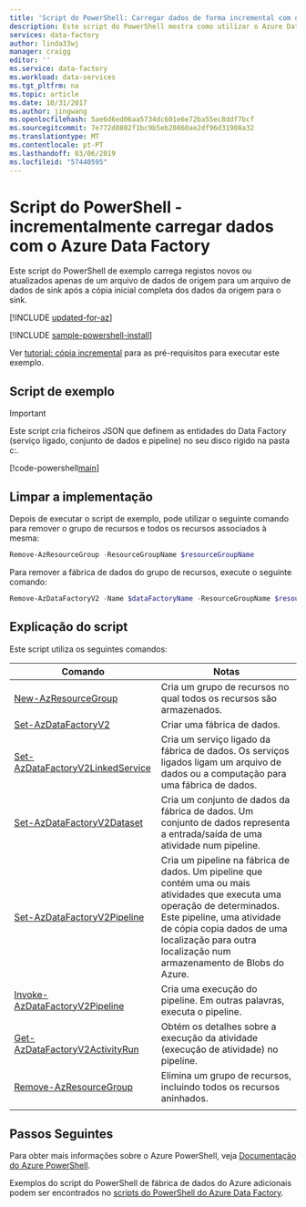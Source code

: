 ```yaml
---
title: 'Script do PowerShell: Carregar dados de forma incremental com o Azure Data Factory | Documentos da Microsoft'
description: Este script do PowerShell mostra como utilizar o Azure Data Factory para copiar dados incrementalmente uma base de dados do SQL do Azure para um armazenamento de Blobs do Azure....
services: data-factory
author: linda33wj
manager: craigg
editor: ''
ms.service: data-factory
ms.workload: data-services
ms.tgt_pltfrm: na
ms.topic: article
ms.date: 10/31/2017
ms.author: jingwang
ms.openlocfilehash: 5ae6d6ed06aa5734dc601e6e72ba55ec8ddf7bcf
ms.sourcegitcommit: 7e772d8802f1bc9b5eb20860ae2df96d31908a32
ms.translationtype: MT
ms.contentlocale: pt-PT
ms.lasthandoff: 03/06/2019
ms.locfileid: "57440595"
---
```

# <a name="powershell-script---incrementally-load-data-by-using-azure-data-factory"></a>Script do PowerShell - incrementalmente carregar dados com o Azure Data Factory
Este script do PowerShell de exemplo carrega registos novos ou atualizados apenas de um arquivo de dados de origem para um arquivo de dados de sink após a cópia inicial completa dos dados da origem para o sink.  

[!INCLUDE [updated-for-az](../../../includes/updated-for-az.md)]

[!INCLUDE [sample-powershell-install](../../../includes/sample-powershell-install-no-ssh-az.md)]

Ver [tutorial: cópia incremental](../tutorial-incremental-copy-powershell.md#prerequisites) para as pré-requisitos para executar este exemplo. 

## <a name="sample-script"></a>Script de exemplo

> [!IMPORTANT]
> Este script cria ficheiros JSON que definem as entidades do Data Factory (serviço ligado, conjunto de dados e pipeline) no seu disco rígido na pasta c:\.

[!code-powershell[main](../../../powershell_scripts/data-factory/incremental-copy-from-azure-sql-to-blob/incremental-copy-from-azure-sql-to-blob.ps1 "Incremental copy from Azure SQL Database to Azure Blob Storage")]

## <a name="clean-up-deployment"></a>Limpar a implementação

Depois de executar o script de exemplo, pode utilizar o seguinte comando para remover o grupo de recursos e todos os recursos associados à mesma:

```powershell
Remove-AzResourceGroup -ResourceGroupName $resourceGroupName
```
Para remover a fábrica de dados do grupo de recursos, execute o seguinte comando: 

```powershell
Remove-AzDataFactoryV2 -Name $dataFactoryName -ResourceGroupName $resourceGroupName
```

## <a name="script-explanation"></a>Explicação do script

Este script utiliza os seguintes comandos: 

| Comando | Notas |
|---|---|
| [New-AzResourceGroup](/powershell/module/az.resources/new-azresourcegroup) | Cria um grupo de recursos no qual todos os recursos são armazenados. |
| [Set-AzDataFactoryV2](/powershell/module/az.datafactory/set-Azdatafactoryv2) | Criar uma fábrica de dados. |
| [Set-AzDataFactoryV2LinkedService](/powershell/module/az.datafactory/Set-Azdatafactoryv2linkedservice) | Cria um serviço ligado da fábrica de dados. Os serviços ligados ligam um arquivo de dados ou a computação para uma fábrica de dados. |
| [Set-AzDataFactoryV2Dataset](/powershell/module/az.datafactory/Set-Azdatafactoryv2dataset) | Cria um conjunto de dados da fábrica de dados. Um conjunto de dados representa a entrada/saída de uma atividade num pipeline. | 
| [Set-AzDataFactoryV2Pipeline](/powershell/module/az.datafactory/Set-Azdatafactoryv2pipeline) | Cria um pipeline na fábrica de dados. Um pipeline que contém uma ou mais atividades que executa uma operação de determinados. Este pipeline, uma atividade de cópia copia dados de uma localização para outra localização num armazenamento de Blobs do Azure. |
| [Invoke-AzDataFactoryV2Pipeline](/powershell/module/az.datafactory/Invoke-Azdatafactoryv2pipeline) | Cria uma execução do pipeline. Em outras palavras, executa o pipeline. |
| [Get-AzDataFactoryV2ActivityRun](/powershell/module/az.datafactory/get-Azdatafactoryv2activityrun) | Obtém os detalhes sobre a execução da atividade (execução de atividade) no pipeline. 
| [Remove-AzResourceGroup](/powershell/module/az.resources/remove-azresourcegroup) | Elimina um grupo de recursos, incluindo todos os recursos aninhados. |
|||

## <a name="next-steps"></a>Passos Seguintes

Para obter mais informações sobre o Azure PowerShell, veja [Documentação do Azure PowerShell](https://docs.microsoft.com/powershell/).

Exemplos do script do PowerShell de fábrica de dados do Azure adicionais podem ser encontrados no [scripts do PowerShell do Azure Data Factory](../samples-powershell.md).
